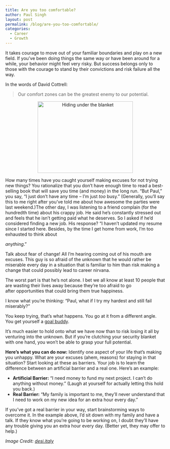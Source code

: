 ```yaml
---
title: Are you too comfortable?
author: Paul Singh
layout: post
permalink: /blog/are-you-too-comfortable/
categories:
  - Career
  - Growth
---
```

It takes courage to move out of your familiar boundaries and play on a new field. If you&#8217;ve been doing things the same way or have been around for a while, your behavior might feel very risky. But success belongs only to those with the courage to stand by their convictions and risk failure all the way.

In the words of David Cottrell:

> Our comfort zones can be the greatest enemy to our potential.

<p style="text-align: center;">
  <a href="http://www.flickr.com/photos/desiitaly/2373095384/"><img class="size-medium wp-image-88 aligncenter" title="Hiding under the blanket" src="http://www.resultsjunkies.com/wp-content/uploads/2008/07/2373095384_c3d8d6617e-300x225.jpg" alt="Hiding under the blanket" width="300" height="225" /></a>
</p>

How many times have you caught yourself making excuses for not trying new things? You rationalize that you don&#8217;t have enough time to read a best-selling book that will save you time (and money) in the long run. &#8220;But Paul,&#8221; you say, &#8220;I just don&#8217;t have any time &#8211; I&#8217;m just *too* busy.&#8221; (Generally, you&#8217;ll say this to me right after you&#8217;ve told me about how awesome the parties were last weekend.)<!--more-->The other day, I was listening to a friend complain (for the hundredth time) about his crappy job. He said he&#8217;s constantly stressed out and feels that he isn&#8217;t getting paid what he deserves. So I asked if he&#8217;d considered finding a new job. His response? &#8220;I haven&#8217;t updated my resume since I started here. Besides, by the time I get home from work, I&#8217;m too exhausted to think about 

*anything*.&#8221;

Talk about fear of change! All I&#8217;m hearing coming out of his mouth are excuses. This guy is so afraid of the unknown that he would rather be miserable every day in a situation that is familiar to him than risk making a change that could possibly lead to career nirvana.

The worst part is that he&#8217;s not alone. I bet we all know at least 10 people that are wasting their lives away because they&#8217;re too afraid to go after opportunities that could bring them true happiness.

I know what you&#8217;re thinking: &#8220;Paul, what if I try my hardest and still fail miserably?&#8221;

You keep trying, that&#8217;s what happens. You go at it from a different angle. You get yourself a [goal buddy][1].

It&#8217;s much easier to hold onto what we have now than to risk losing it all by venturing into the unknown. But if you&#8217;re clutching your security blanket with one hand, you won&#8217;t be able to grasp your full potential.

**Here&#8217;s what you can do now:** Identify one aspect of your life that&#8217;s making you unhappy. What are your excuses (ahem, reasons) for staying in that situation? Start looking at these as barriers. Your job is to learn the difference between an artificial barrier and a real one. Here&#8217;s an example:

  * **Artificial Barrier:** &#8220;I need money to fund my next project. I can&#8217;t do anything without money.&#8221; (Laugh at yourself for actually letting this hold you back.)
  * **Real Barrier:** &#8220;My family is important to me, they&#8217;ll never understand that I need to work on my new idea for an extra hour every day.&#8221;

If you&#8217;ve got a real barrier in your way, start brainstorming ways to overcome it. In the example above, I&#8217;d sit down with my family and have a talk. If they know what you&#8217;re going to be working on, I doubt they&#8217;ll have any trouble giving you an extra hour every day. (Better yet, they may offer to help.)

*Image Credit: [][2][desi.italy][3]*

 [1]: http://www.resultsjunkies.com/blog/the-secret-to-actually-reach-your-goals/
 [2]: http://www.flickr.com/photos/joostassink/ "Link to Joost Assink's photostream"
 [3]: http://www.flickr.com/photos/desiitaly/ "Link to desi.italy's photostream"